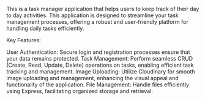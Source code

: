 This is a task manager application that helps users to keep track of their day to day activities.
This application is designed to streamline your task management processes, offering a robust and user-friendly platform for handling daily tasks efficiently.



Key Features:

User Authentication: Secure login and registration processes ensure that your data remains protected.
Task Management: Perform seamless CRUD (Create, Read, Update, Delete) operations on tasks, enabling efficient task tracking and management.
Image Uploading: Utilize Cloudinary for smooth image uploading and management, enhancing the visual appeal and functionality of the application.
File Management: Handle files efficiently using Express, facilitating organized storage and retrieval.
